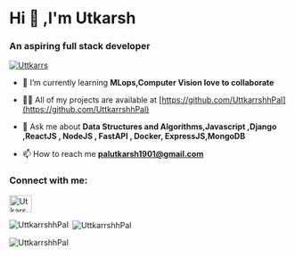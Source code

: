 <h1 aling = "center">Hi 👋 ,I'm Utkarsh</h1>
<h3 aling = "center">An aspiring full stack developer</h3>


<p align="left"> <a href="https://github.com/UttkarrshhPal/github-profile-trophy"><img src="https://github-profile-trophy.vercel.app/?username=UttkarrshhPal" alt="Uttkarrs" /></a> </p>

- 🌱 I’m currently learning **MLops,Computer Vision love to collaborate**

- 👨‍💻 All of my projects are available at [https://github.com/UttkarrshhPal](https://github.com/UttkarrshhPal)


- 💬 Ask me about **Data Structures and Algorithms,Javascript ,Django ,ReactJS , NodeJS , FastAPI , Docker, ExpressJS,MongoDB**

- 📫 How to reach me **palutkarsh1901@gmail.com**

<h3 align="left">Connect with me:</h3>
<p align="left">
<a href="https://www.linkedin.com/in/utkarsh-pal-/" target="blank"><img align="center" src="https://raw.githubusercontent.com/UttkarrshhPal/github-profile-readme-generator/master/src/images/icons/Social/linked-in-alt.svg" alt="Utkarsh Pal" height="30" width="40" /></a>
  
  
  
  
  

  
  
  
  
  <p><img align="left" src="https://github-readme-stats.vercel.app/api/top-langs?username=UttkarrshhPal&show_icons=true&locale=en&layout=compact" alt="UttkarrshhPal" /></p>
  
  <p>&nbsp;<img align="center" src="https://github-readme-stats.vercel.app/api?username=UttkarrshhPal&show_icons=true&locale=en" alt="UttkarrshhPal" /></p>
  
  
  <p><img align="center" src="https://github-readme-streak-stats.herokuapp.com/?user=UttkarrshhPal&" alt="UttkarrshhPal" /></p>
